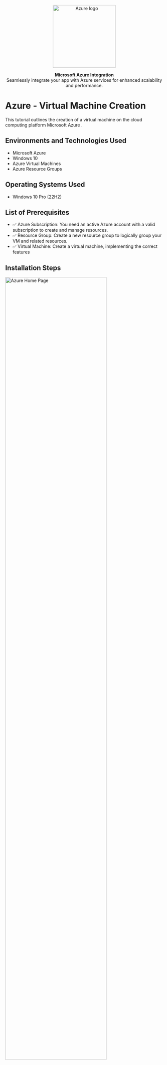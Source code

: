 <p align="center">

  <img src="https://i.imgur.com/7Ny2zah.png" alt="Azure logo" width="200" />
</p>

<p align="center">
  <b>Microsoft Azure Integration</b><br/>
  Seamlessly integrate your app with Azure services for enhanced scalability and performance.
</p>

</p>

<h1>Azure - Virtual Machine Creation </h1>
This tutorial outlines the creation of a virtual machine on the cloud computing platform Microsoft Azure .<br />



<h2>Environments and Technologies Used</h2>

- Microsoft Azure
- Windows 10
- Azure Virtual Machines
- Azure Resource Groups

<h2>Operating Systems Used </h2>

- Windows 10 Pro</b> (22H2)

<h2>List of Prerequisites</h2>

- ✅ Azure Subscription: You need an active Azure account with a valid subscription to create and manage resources.
- ✅ Resource Group: Create a new resource group to logically group your VM and related resources.
- ✅ Virtual Machine: Create a virtual machine, implementing the correct features

<h2>Installation Steps</h2>

<p>
<img src="https://imgur.com/IS5yIti.png" height="80%" width="80%" alt="Azure Home Page"/>
</p>
<p>
 
So you can go ahead and get logged into your Azure account. Once you are logged in, you will automatically land on the Azure home page. You then want to click on "Resource Groups" as directed by the arrow in the image above. Once you have done that, you will see a blue button which says "+create" which you should click on to proceed.
</p>

<br />
<p align="center">
  <img src="https://imgur.com/xEwT5Ns.png" alt="Resource Group Creation Steps" width="500" />
</p>

<p>
Next, you want to fill these details in. For the "Subscription" please use your current subscription. For your "Resource Group Name" i recommend using the name i used, to make it easier, however feel free to make your own. Please note that you cannot use spaces, instead, use a hyphen. Next, for your "Region" i recommend using East US 2. Once all the details have been filled in, proceed by clicking "Review + Create" as directed by the arrow in the image above. Another blue button "create" will appear at the bottom, please click on this to proceed.
</p>
<br />

<p>
<img src="https://imgur.com/dnm93q6.png" height="80%" width="80%" alt="Resource Group Creation Steps"/>
</p>
<p>
You can now go ahead and refresh your page by clicking the refresh button as shown at number 1 in the image. Once the page is refreshed, you should be able to see the resource group we just created as shown at number 2 in the image. Now we can go ahead and create our virtual machine. As shown at number 3 in the image, head over to the search bar and type in "virtual machine". Next click on "virtual machine" as shown at number 4 in the image above.
</p>
<br />

<img src="https://imgur.com/J7GuqtG.png" height="80%" width="80%" alt="Resource Group Creation Steps"/>
</p>
After you clicked "Virtual Machine" you should have landed on this page. The next thing you want to do, is to click "Create" as shown at number 1 in the image above. A drop down menu should pop up, and you should then click "Azure Virtual Machine" as shown at number 2 in the image above.

<p>
<br />
<img src="https://imgur.com/4lvo5Uy.png" height="80%" width="80%" alt="Resource Group Creation Steps"/>
</p>
You should now be on this page. We can now go ahead and fill in the details for our virtual machine. For "Subscription" please use the appropriate one. For "Resource Group", use the resource group we just created as you can see at number 2 in the image above. For "Virtual Machine Name" as seen at number 3, go ahead and create a name, its perfectly fine if you use the same one as me. Once again, note that spaces arent allowed, so please use a hyphen instead. For "Region" as shown at number 4, i recommend keeping it the same as our resource group, so go ahead and choose "East US 2". For "Image" as shown at number 5, you want to go ahead and choose "Windows 10 Pro", as it is a Windows Virtual Machine that we are creating. For "Size" as seen at number 6, i recommend choosing one with 2vcpus, so go ahead and do that. After, go ahead and create a username and password as shown at number 7. Please make a note of this as you will be needing it later.

<p>
<br />
<p align="center">
<img src="https://imgur.com/Xhip9uH.png" alt="Resource Group Creation Steps" width="500" />
</p>
Next, under "Licensing" go ahead and check the box as shown in number 1 in the image above. Once all of this has been completed, go ahead and click "Review + Create" at the bottom of the page.
<p>
<p align="center">
<img src="https://imgur.com/i27RjA0.png" alt="Resource Group Creation Steps" width="500" />
</p>
Microsoft Azure will then do its final validation checks. This can take a few minutes so please wait patiently. Once the validation is successful, you can go ahead and click on "create" as shown at number 1 in the image above.
<p>
<br />
<img src="https://imgur.com/jSWc4Qr.png" height="80%" width="80%" alt="Resource Group Creation Steps"/>
</p>
The virtual machine is now in the deployment stage. Please wait for it to be deployed, as this can take up to 3mins, so please be patient. Once it has finished being deployed, you will see the message, "Your deployment is complete" as shown at number 1 in the image above. So now that our virtual machine has been created, we can now go back to our virtual machines section in Azure, by typing in the search bar, "Virtual Machine". We can now see that our virtual machine is active and showing, as shown at number 2 in the image above. Your all set! Thanks for using this tutorial, and in our next repository, we will be logging into our Virtual Machine and testing it out. (Soon to come.)
